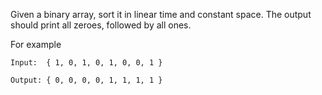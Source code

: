 Given a binary array, sort it in linear time and constant space. The output should print all zeroes, followed by all ones.

For example

```
Input:  { 1, 0, 1, 0, 1, 0, 0, 1 }
 
Output: { 0, 0, 0, 0, 1, 1, 1, 1 }
```